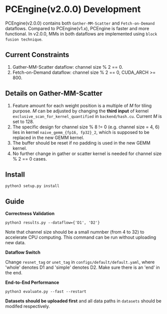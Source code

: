 # PCEngine(v2.0.0) Development
PCEngine(v2.0.0) contains both `Gather-MM-Scatter` and `Fetch-on-Demand` dataflows. Compared to PCEngine(v1.x), PCEngine is faster and more functional. In v2.0.0, MMs in both dataflows are implemented using `block fusion technique`. 

## Current Constraints 
1. Gather-MM-Scatter dataflow: channel size % 2 == 0.
2. Fetch-on-Demand dataflow: channel size % 2 == 0, CUDA_ARCH >= 800.

## Details on Gather-MM-Scatter
1. Feature amount for each weight position is a multiple of _M_ for tiling purpose. _M_ can be adjusted by changing the **third input** of kernel `exclusive_scan_for_kernel_quantified` in `backend/hash.cu`. Current _M_ is set to 128.
2. The specific design for channel size % 8 != 0 (e.g. channel size = 4, 6) lies in kernel `naive_gemm_{fp16, fp32}_2`, which is supposed to be replaced in the new GEMM kernel. 
3. The buffer should be reset if no padding is used in the new GEMM kernel.
4. No further change in gather or scatter kernel is needed for channel size % 2 == 0 cases.

## Install
`python3 setup.py install`

## Guide
**Correctness Validation**

`python3 results.py --dataflow={'D1', 'D2'}`

Note that channel size should be a small numnber (from 4 to 32) to accelerate CPU computing. This command can be run without uploading new data.

**Dataflow Switch**

Change `resnet_tag` or `unet_tag` in `configs/default/default.yaml`, where 'whole' denotes D1 and 'simple' denotes D2. Make sure there is an 'end' in the end.

**End-to-End Performance**

`python3 evaluate.py --fast --restart`

**Datasets should be uploaded first** and all data paths in `datasets` should be modifed respectively.




